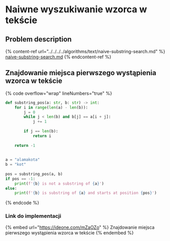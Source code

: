 # Naiwne wyszukiwanie wzorca w tekście

## Problem description

{% content-ref url="../../../../algorithms/text/naive-substring-search.md" %}
[naive-substring-search.md](../../../../algorithms/text/naive-substring-search.md)
{% endcontent-ref %}

## Znajdowanie miejsca pierwszego wystąpienia wzorca w tekście 

{% code overflow="wrap" lineNumbers="true" %}
```python
def substring_pos(a: str, b: str) -> int:
    for i in range(len(a) - len(b)):
        j = 0
        while j < len(b) and b[j] == a[i + j]:
            j += 1
 
        if j == len(b):
            return i
 
    return -1
 
 
a = "alamakota"
b = "kot"
 
pos = substring_pos(a, b)
if pos == -1:
    print(f'{b} is not a substring of {a}')
else:
    print(f'{b} is substring of {a} and starts at position {pos}')
```
{% endcode %}

### Link do implementacji

{% embed url="https://ideone.com/mZaOZo" %}
Znajdowanie miejsca pierwszego wystąpienia wzorca w tekście
{% endembed %}
